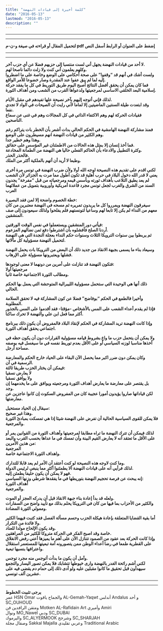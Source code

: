 ```yaml
---
title: "كلمة أخيرة إلى قيادات النهضة"
date: "2016-05-13"
lastmod: "2016-05-13"
description: ""
---
```

---

---

**لتحميل المقال أو قراءته في صيغة و-ن-م pdf إضغط على العنوان أو الرابط أسفل النص**

---



---

**لا أحد من قيادات النهضة يجهل أني لست منتسبا إلى حزبهم فضلا عن أي حزب آخر.  
وكلهم يعلمون أني كنت ولا زلت دائما ناصحا لهم.  
ولست أشك في أنهم قد “وقفوا” على صحة أحكامي على الوضع وخاصة على ما اضطروا إليه لما لم يبق عفوا عند المقدرة وصار خضوعا للأمر الواقع.  
فما كان يمكن أن يحقق أفضل النتائج أصبح اليوم طريق التوريط في كل ما يفقد حركة إسلامية البعد الخلقي الاساسي لمرجعيتها ولدعواها القرب من الشعب ومن أهداف الثورة.**

**لذلك فإني أتوجه إليهم بآخر نصيحة علها تفيدهم في مقبل الأيام.  
وقد ابتعدت طيلة السنتين الماضيتين إلا لماما لأني رايت أن الصيحات في الواد لا تجدي نفعا.  
فقيادات الحركة لهم وهم الاكتفاء الذاتي في كل المجالات وهم في غنى عن سماع الناصحين.**

**فمنذ مشاركة النهضة الهامشية في الحكم الحالي بدات أشعر بأن الخطر بات يتراكم رغم وهم الكثير من قيادات النهضة انهم مسيطرون على الوضع.  
وهذا وهم خطير جدا.  
فما أخذ إنسان إلا بمثل هذه الحالات من الاطمئنان غير المؤسس على حقائق.  
وكثرة التطبيل والادعاء بأن الحاكم الفعلي حاليا هي النهضة من الطمأنة المخادعة.  
فالحذر الحذر.  
وطبعا لا أريد أن أتهم بالملكية أكثر من الملك.**

**لكني اقدم على تقديم هذه النصيحة لوجه الله أولا ولأن ضرب النهضة في تونس مرة أخرى يعني لا قدر الله دخول البلاد في حرب أهلية قد تكون أطول مما مرت به الجزائر لأن الشعب لم يعد يطيق التلاعب بأهداف ثورته وبأسس قيمه ومرجعياته من قبل “مفرخة” يجدون السند من الشرق والغرب لجعل تونس مجرد قاعدة أمريكية وأوروبية بتمويل من عملائهما العرب**

**خطة الخصوم واضحة إلا لمن فقد البصيرة:  
سيغرقون النهضة ويمرروا كل ما يريدون تمريره ثم مسحه في النهضة معتبرين من كان معهم من النداء لم يكن إلا تابعا لهم وساعيا لتونستهم فلم يفلحوا ولذلك سيعودون إلى صف المنشقين.**

**فيأتي دور المنشقين ويستعملوا في نفس الوقت الورقتين:  
أردنا الصلح فأفشلوه بأن اشترطوا دفع ثمن نضالهم المزعوم.  
ثم يربطوا بين سنوات الترويكا الثلاث وسنوات حكم النداء بعجلة النجدة التي هي النهضة لتحميل النهضة مسؤولية كل مآلاتها.**

**وسيعاد بناء ما يسمى بجبهة الانقاذ من جديد ذلك أن البعض من الترويكا بات يحمل النهضة فشلها ويعتبرونها مسؤولة على الإرهاب.**

**فتكون النهضة قد تنازلت على أمرين من دونهما لا معنى لوجودها:  
مرجعيتها أولا  
ومطالب الثورة الاجتماعية خاصة ثانيا.**

**ذلك أنها هي الوحيدة التي ستحمل مسؤولية الليبرالية المتوحشة التي يعمل بها الحكم الحالي.**

**وأخيرا فالطمع في الحكم “بوفاضح” فضلا عن كون المشاركة فيه لا تحقق السلامة المطلوبة.  
فإذا لم يقدم أعداء الشعب على المس بالأشخاص -مؤقتا- فقد أقدموا على المس بالجذور أكثر مما فعل ابن علي والنهضة لا تحرك ساكنا.**

**وإذا كانت النهضة تريد المشاركة في الحكم لإنقاذ البلاد فالمفروض أن يكون ذلك ببرنامج اجتماعي يحقق أهداف الثورة.**

**ولا يمكن أن يتحمل حزب ما واع بشروط قيامه مسؤولية القرارات دون أن يكون حظه في أخذها مناسبا لوزنه السياسي أو على الأقل بعدم توريط نفسه في ما سيغسل فيه بوصفه مساحة أرجل.**

**وكان يمكن دون ضرر اكبر مما يحصل الآن البقاء على الحياد خارج الحكم والمعارضة الرسمية في آن.  
فيمكن أن يختار الحزب طريقا ثالثة:  
لا يعارض نسقيا  
ولا يوافق نسقيا  
بل يقتصر على معارضة ما يعارض أهداف الثورة ومرجعيته ويوافق على ما يخدمهما إن وجد.  
لكن قياداتها صاروا يؤيدون أمورا عجيبة كان من المفروض السكوت إن كانوا عاجزين عن معارضتها.**

**سيقال إن الحياد مستحيل:  
وهذا غير صحيح.  
فلا يمكن للقوى السياسية الحالية أن تفرض على النهضة شيئا إذا هي تمسكت بمبادئ الثورة والمرجعية.**

**لذلك فيمكن أن تترك النهضة ما تراه مطابقا لمرجعيتها وأهداف الثورة من القوانين يمر أو على الأقل ما تعتقد أنه لا يعارض القيم البينة وأن تمسك في ما عداها بحسب القرب والبعد من هذين الأمرين:  
المرجعية  
واهداف الثورة الاجتماعية خاصة.**

**وما كنت لاوجه هذه النصيحة لو كنت أعتقد أن الأمر لم يعد قابلا للتدارك.  
لذلك فرأيي أنه على قيادات النهضة ألا يطمئنوا أكثر مما ينبغي لرئيس الدولة.  
فهو لا يمكن أن يكون حليفا يطمئن إليه.  
إنه يبحث عن فرصة تحجيم النهضة بتوريطها في ما يفقدها شرطي وزنها السياسي:  
أهداف الثورة  
والمرجعية.**

**ولعله قد بدأ إعادة بناء جبهة الانقاذ قبل أن يدركه العجز أو الموت.  
والكثير من الأحزاب بما فيها من كان في الترويكا يحلم بذلك مع تأييد واضح من السفارات وممولي الثورة المضادة.**

**أما بقية القضايا المتعلقة بإعادة هيكلة الحزب وحسم مسألة الفصل فقد كتبت فيهما الكثير ولا فائدة من التكرار.  
وقد يكون الإلحاح مولدا للعناد.  
خاصة وقد اصبح الفكر في الحركة متروكا للكثير من المراهقين.  
وإذا كانت الحركة بعد عقود من الصمود تتنازل الآن على أهم ما يميزها أعني رفض الانغلاق على القطرية طمعا في رضا أعداء الوطن ممن يتصورونه أمة تبعيتها للمستعمر استقلال واعترافها بنسبها تبعية.**

**وآمل أن يكون ما بدأت أتوجس منه مجرد توجس.  
لكني أشم رائحة الغدر بالنهضة وارى خيوطها تتشابك فلا يمكن تصور اليسار والتجمع سيهدأون قبل تحقيق ما كانوا مقبلين عليه ولو أدى ذلك إلى حمام دم يقضى فيه على عشرين ألف تونسي.**

---

---

**يرجى تثبيت الخطوط**   
 عمر HSN Omar  والجماح ياقوت AL-Gemah-Yaqwt  أندلس Andalus  و أحد SC\_OUHOUD  
 ومتقن الرافدين فن Motken AL-Rafidain Art  وأميري Amiri   
 ونوال MO\_Nawel  ودبي SC\_DUBAI   
 واليرموك SC\_ALYERMOOK  وشرجح SC\_SHARJAH   
 وصقال مجلة Sakkal Majalla وعربي تقليدي Traditional Arabic

###